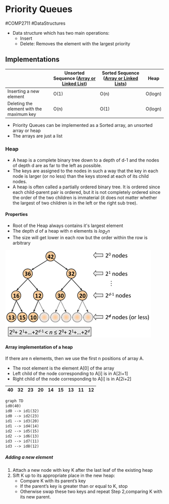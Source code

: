 # Priority Queues
#COMP2711 #DataStructures 
- Data structure which has two main operations:
	- Insert
	- Delete: Removes the element with the largest priority
## Implementations
|  | Unsorted Sequence ([Array or Linked List](Lists.md)) | Sorted Sequence ([Array or Linked Lists](../../COMP1711-ProcedualProgramming/Linked%20Lists.md)) | Heap |
| ---- | ---- | ---- | ---- |
| Inserting  a new element | O(1) | O(n) | O(logn) |
| Deleting the element with the maximum key | O(n) | O(1) | O(logn) |
- Priority Queues can be implemented as a Sorted array, an unsorted array or heap
- The arrays are just a list
### Heap
- A heap is a complete binary tree down to a depth of d-1 and the nodes of depth d are as far to the left as possible.
- The keys are assigned to the nodes in such a way that the key in each node is larger (or no less) than the keys stored at each of its child nodes.
- A heap is often called a partially ordered binary tree. It is ordered since each child-parent pair is ordered, but it is not completely ordered since the order of the two children is immaterial (it does not matter whether the largest of two children is in the left or the right sub tree).
#### Properties
- Root of the Heap always contains it's largest element
- The depth $d$ of a heap with $n$ elements is $log_2n$
- The size will get lower in each row but the order within the row is arbitrary

![](Images/Priorety_Queue.png)
#### Array implementation of a heap
If there are n elements, then we use the first n positions of array A.
- The root element is the element A[0] of the array
- Left child of the node corresponding to A[i] is in A[2i+1]
- Right child of the node corresponding to A[i] is in A[2i+2]

| 40 | 32 | 23 | 20 | 14 | 15 | 13 | 11 | 12 |
| ---- | ---- | ---- | ---- | ---- | ---- | ---- | ---- | ---- |
```mermaid
graph TD
id0(40)
id0 --> id1(32)
id0 --> id2(23)
id1 --> id3(20)
id1 --> id4(14)
id2 --> id5(15)
id2 --> id6(13)
id3 --> id7(11)
id3 --> id8(12)
```
##### Adding a new element
1. Attach a new node with key K after the last leaf of the existing heap
2. Sift K up to its appropriate place in the new heap:
	- Compare K with its parent’s key
	- If the parent’s key is greater than or equal to K, stop
	- Otherwise swap these two keys and repeat Step 2,comparing K with its new parent.
